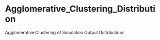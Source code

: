 # Agglomerative_Clustering_Distribution
Agglomerative Clustering of Simulation Output Distributions
